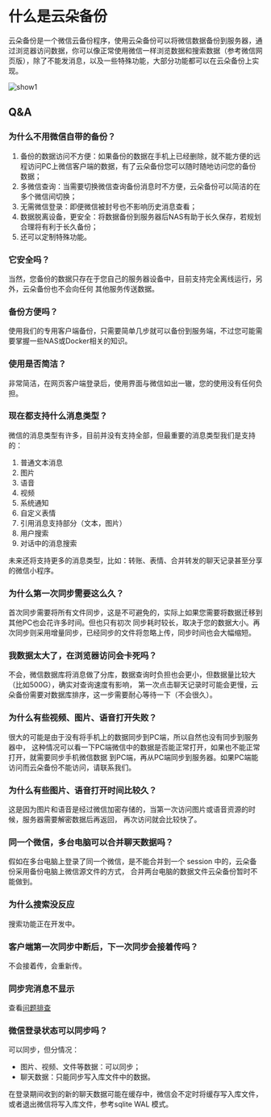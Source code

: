 # 什么是云朵备份

云朵备份是一个微信云备份程序，使用云朵备份可以将微信数据备份到服务器，通过浏览器访问数据，你可以像正常使用微信一样浏览数据和搜索数据（参考微信网页版），除了不能发消息，以及一些特殊功能，大部分功能都可以在云朵备份上实现。

![show1](https://static.raining.top/wechat-cloud-bak/org-website/show1.png)

## Q&A

### 为什么不用微信自带的备份？

1. 备份的数据访问不方便：如果备份的数据在手机上已经删除，就不能方便的远程访问PC上微信客户端的数据，有了云朵备份您可以随时随地访问您的备份数据；
2. 多微信查询：当需要切换微信查询备份消息时不方便，云朵备份可以简洁的在多个微信间切换；
3. 无需微信登录：即便微信被封号也不影响历史消息查看；
4. 数据脱离设备，更安全：将数据备份到服务器后NAS有助于长久保存，若规划合理将有利于长久备份；
5. 还可以定制特殊功能。

### 它安全吗？

当然，您备份的数据只存在于您自己的服务器设备中，目前支持完全离线运行，另外，云朵备份也不会向任何
其他服务传送数据。

### 备份方便吗？

使用我们的专用客户端备份，只需要简单几步就可以备份到服务端，不过您可能需要掌握一些NAS或Docker相关的知识。

### 使用是否简洁？

非常简洁，在网页客户端登录后，使用界面与微信如出一辙，您的使用没有任何负担。

### 现在都支持什么消息类型？

微信的消息类型有许多，目前并没有支持全部，但最重要的消息类型我们是支持的：
1. 普通文本消息
2. 图片
3. 语音
4. 视频
5. 系统通知
6. 自定义表情
7. 引用消息支持部分（文本，图片）
8. 用户搜索
9. 对话中的消息搜索

未来还将支持更多的消息类型，比如：转账、表情、合并转发的聊天记录甚至分享的微信小程序。

### 为什么第一次同步需要这么久？

首次同步需要将所有文件同步，这是不可避免的，实际上如果您需要将数据迁移到其他PC也会花许多时间。但也只有初次
同步耗时较长，取决于您的数据大小。再次同步则采用增量同步，已经同步的文件将忽略上传，同步时间也会大幅缩短。

### 我数据太大了，在浏览器访问会卡死吗？

不会，微信数据库将消息做了分库，数据查询时负担也会更小，但数据量比较大（比如500G），确实对查询速度有影响，
第一次点击聊天记录时可能会更慢，云朵备份需要对数据库排序，这一步需要耐心等待一下（不会很久）。

### 为什么有些视频、图片、语音打开失败？

很大的可能是由于没有将手机上的数据同步到PC端，所以自然也没有同步到服务器中，
这种情况可以看一下PC端微信中的数据是否能正常打开，如果也不能正常打开，就需要同步手机微信数据
到PC端，再从PC端同步到服务器。如果PC端能访问而云朵备份不能访问，请联系我们。

### 为什么有些图片、语音打开时间比较久？

这是因为图片和语音是经过微信加密存储的，当第一次访问图片或语音资源的时候，服务器需要解密数据后再返回，
再次访问就会比较快了。

### 同一个微信，多台电脑可以合并聊天数据吗？

假如在多台电脑上登录了同一个微信，是不能合并到一个 session 中的，云朵备份采用备份电脑上微信源文件的方式，
合并两台电脑的数据文件云朵备份暂时不能做到。

### 为什么搜索没反应

搜索功能正在开发中。

### 客户端第一次同步中断后，下一次同步会接着传吗？

不会接着传，会重新传。

### 同步完消息不显示

查看[问题排查](questions)

### 微信登录状态可以同步吗？

可以同步，但分情况：

* 图片、视频、文件等数据：可以同步；
* 聊天数据：只能同步写入库文件中的数据。

在登录期间收到的新的聊天数据可能在缓存中，微信会不定时将缓存写入库文件，或者退出微信将写入库文件，参考sqlite WAL 模式。

